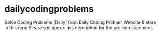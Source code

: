 # dailycodingproblems
Solve Coding Problems [Daily] from Daily Coding Problem Website & store in this repo
Please see apex class description for the problem statement.
